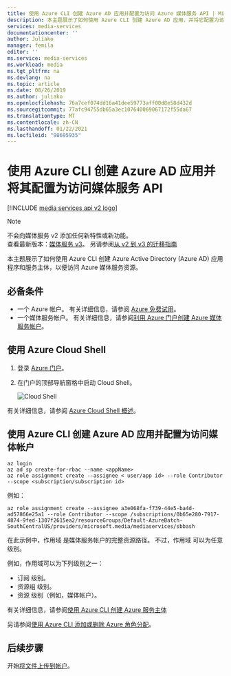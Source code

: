 ```yaml
---
title: 使用 Azure CLI 创建 Azure AD 应用并配置为访问 Azure 媒体服务 API | Microsoft Docs
description: 本主题展示了如何使用 Azure CLI 创建 Azure AD 应用，并将它配置为访问 Azure 媒体服务 API。
services: media-services
documentationcenter: ''
author: Juliako
manager: femila
editor: ''
ms.service: media-services
ms.workload: media
ms.tgt_pltfrm: na
ms.devlang: na
ms.topic: article
ms.date: 08/26/2019
ms.author: juliako
ms.openlocfilehash: 76a7cef074dd16a41dee59773aff00d8e58d432d
ms.sourcegitcommit: 77afc94755db65a3ec107640069067172f55da67
ms.translationtype: MT
ms.contentlocale: zh-CN
ms.lasthandoff: 01/22/2021
ms.locfileid: "98695935"
---
```

# <a name="use-azure-cli-to-create-an-azure-ad-app-and-configure-it-to-access-media-services-api"></a>使用 Azure CLI 创建 Azure AD 应用并将其配置为访问媒体服务 API

[!INCLUDE [media services api v2 logo](./includes/v2-hr.md)]

> [!NOTE]
> 不会向媒体服务 v2 添加任何新特性或新功能。 <br/>查看最新版本：[媒体服务 v3](../latest/index.yml)。 另请参阅[从 v2 到 v3 的迁移指南](../latest/migrate-v-2-v-3-migration-introduction.md)

本主题展示了如何使用 Azure CLI 创建 Azure Active Directory (Azure AD) 应用程序和服务主体，以便访问 Azure 媒体服务资源。 

## <a name="prerequisites"></a>必备条件

- 一个 Azure 帐户。 有关详细信息，请参阅 [Azure 免费试用](https://azure.microsoft.com/pricing/free-trial/)。 
- 一个媒体服务帐户。 有关详细信息，请参阅[利用 Azure 门户创建 Azure 媒体服务帐户](media-services-portal-create-account.md)。

## <a name="use-the-azure-cloud-shell"></a>使用 Azure Cloud Shell

1. 登录 [Azure 门户](https://portal.azure.com/)。
2. 在门户的顶部导航窗格中启动 Cloud Shell。

    ![Cloud Shell](./media/media-services-cli-create-and-configure-aad-app/media-services-cli-create-and-configure-aad-app01.png) 

有关详细信息，请参阅 [Azure Cloud Shell 概述](../../cloud-shell/overview.md)。

## <a name="create-an-azure-ad-app-and-configure-access-to-the-media-account-with-azure-cli"></a>使用 Azure CLI 创建 Azure AD 应用并配置为访问媒体帐户
 
```azurecli
az login
az ad sp create-for-rbac --name <appName> 
az role assignment create --assignee < user/app id> --role Contributor --scope <subscription/subscription id>
```

例如：

```azurecli
az role assignment create --assignee a3e068fa-f739-44e5-ba4d-ad57866e25a1 --role Contributor --scope /subscriptions/0b65e280-7917-4874-9fed-1307f2615ea2/resourceGroups/Default-AzureBatch-SouthCentralUS/providers/microsoft.media/mediaservices/sbbash
```

在此示例中，作用域  是媒体服务帐户的完整资源路径。 不过，作用域  可以为任意级别。

例如，作用域可以为下列级别之一：
 
* 订阅  级别。
* 资源组  级别。
* 资源  级别（例如，媒体帐户）。

有关详细信息，请参阅[使用 Azure CLI 创建 Azure 服务主体](/cli/azure/create-an-azure-service-principal-azure-cli)

另请参阅[使用 Azure CLI 添加或删除 Azure 角色分配](../../role-based-access-control/role-assignments-cli.md)。 

## <a name="next-steps"></a>后续步骤

开始[将文件上传到帐户](media-services-portal-upload-files.md)。
